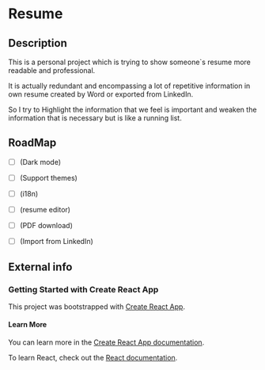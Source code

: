 # Resume

## Description

This is a personal project which is trying to show someone`s resume more readable and professional.

It is actually redundant and encompassing a lot of repetitive information in own resume created by Word or exported from
LinkedIn.

So I try to Highlight the information that we feel is important and weaken the information that is necessary but is like
a running list.


## RoadMap

- [ ] (Dark mode)
- [ ] (Support themes)
- [ ] (i18n)
- [ ] (resume editor)
- [ ] (PDF download)
- [ ] (Import from LinkedIn)


## External info

### Getting Started with Create React App

This project was bootstrapped with [Create React App](https://github.com/facebook/create-react-app).

#### Learn More

You can learn more in the [Create React App documentation](https://facebook.github.io/create-react-app/docs/getting-started).

To learn React, check out the [React documentation](https://reactjs.org/).

